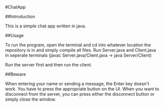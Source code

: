 #ChatApp

##Introduction

This is a simple chat app written in java.

##Usage

To run the program, open the terminal and cd into whatever location the repository is in and simply compile all files. Run Server.java and Client.java in seperate terminals (javac Server.java/Client.java -> java Server/Client)

Run the server first and then run the client.

##Beware

When entering your name or sending a message, the Enter key doesn't work. You have to press the appropriate button on the UI. When you want to disconnect from the server, you can press either the disconnect button or simply close the window.
